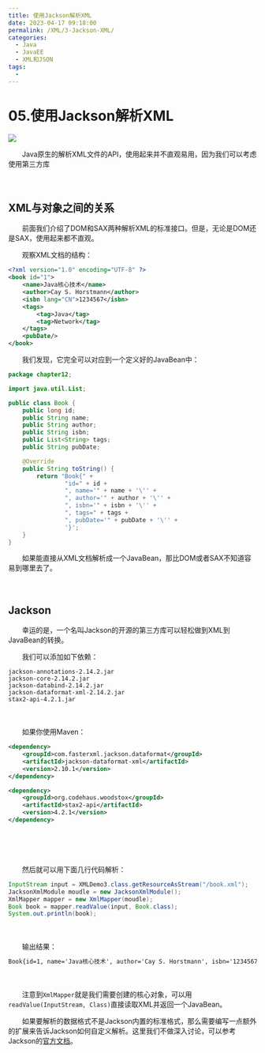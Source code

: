 ```yaml
---
title: 使用Jackson解析XML
date: 2023-04-17 09:18:00
permalink: /XML/3-Jackson-XML/
categories:
  - Java
  - JavaEE
  - XML和JSON
tags:
  - 
---
```

# 05.使用Jackson解析XML

![](https://image.peterjxl.com/blog/239.JPG)


　　Java原生的解析XML文件的API，使用起来并不直观易用，因为我们可以考虑使用第三方库

<!-- more -->


　　‍

## XML与对象之间的关系

　　前面我们介绍了DOM和SAX两种解析XML的标准接口。但是，无论是DOM还是SAX，使用起来都不直观。

　　观察XML文档的结构：

```xml
<?xml version="1.0" encoding="UTF-8" ?>
<book id="1">
    <name>Java核心技术</name>
    <author>Cay S. Horstmann</author>
    <isbn lang="CN">1234567</isbn>
    <tags>
        <tag>Java</tag>
        <tag>Network</tag>
    </tags>
    <pubDate/>
</book>
```

　　我们发现，它完全可以对应到一个定义好的JavaBean中：

```java
package chapter12;

import java.util.List;

public class Book {
    public long id;
    public String name;
    public String author;
    public String isbn;
    public List<String> tags;
    public String pubDate;

    @Override
    public String toString() {
        return "Book{" +
                "id=" + id +
                ", name='" + name + '\'' +
                ", author='" + author + '\'' +
                ", isbn='" + isbn + '\'' +
                ", tags=" + tags +
                ", pubDate='" + pubDate + '\'' +
                '}';
    }
}
```

　　如果能直接从XML文档解析成一个JavaBean，那比DOM或者SAX不知道容易到哪里去了。

　　‍

## Jackson

　　幸运的是，一个名叫Jackson的开源的第三方库可以轻松做到XML到JavaBean的转换。

　　我们可以添加如下依赖：

```
jackson-annotations-2.14.2.jar
jackson-core-2.14.2.jar
jackson-databind-2.14.2.jar
jackson-dataformat-xml-2.14.2.jar
stax2-api-4.2.1.jar
```

　　‍

　　如果你使用Maven：

```xml
<dependency>
    <groupId>com.fasterxml.jackson.dataformat</groupId>
    <artifactId>jackson-dataformat-xml</artifactId>
    <version>2.10.1</version>
</dependency>

<dependency>
    <groupId>org.codehaus.woodstox</groupId>
    <artifactId>stax2-api</artifactId>
    <version>4.2.1</version>
</dependency>
```

　　‍

　　‍

　　然后就可以用下面几行代码解析：

```java
InputStream input = XMLDemo3.class.getResourceAsStream("/book.xml");
JacksonXmlModule moudle = new JacksonXmlModule();
XmlMapper mapper = new XmlMapper(moudle);
Book book = mapper.readValue(input, Book.class);
System.out.println(book);
```

　　‍

　　输出结果：

```xml
Book{id=1, name='Java核心技术', author='Cay S. Horstmann', isbn='1234567', tags=[Java, Network], pubDate=''}
```

　　‍

　　注意到`XmlMapper`就是我们需要创建的核心对象，可以用`readValue(InputStream, Class)`直接读取XML并返回一个JavaBean。

　　如果要解析的数据格式不是Jackson内置的标准格式，那么需要编写一点额外的扩展来告诉Jackson如何自定义解析。这里我们不做深入讨论，可以参考Jackson的[官方文档](https://github.com/FasterXML/jackson)。
